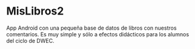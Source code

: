 # MisLibros2
App Android con una pequeña base de datos de libros con nuestros comentarios.
Es muy simple y sólo a efectos didácticos para los alumnos del ciclo de DWEC.
